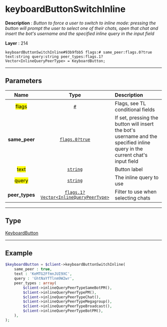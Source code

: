 # keyboardButtonSwitchInline

**Description** : *Button to force a user to switch to inline mode: pressing the button will prompt the user to select one of their chats, open that chat and insert the bot&#039;s username and the specified inline query in the input field*

**Layer** : 214

```tl
keyboardButtonSwitchInline#93b9fbb5 flags:# same_peer:flags.0?true text:string query:string peer_types:flags.1?Vector<InlineQueryPeerType> = KeyboardButton;
```

---

## Parameters

| Name | Type | Description |
| :---: | :---: | :--- |
| <mark>flags</mark> | [`#`](type/#) | Flags, see TL conditional fields |
| **same_peer** | [`flags.0?true`](type/true) | If set, pressing the button will insert the bot's username and the specified inline query in the current chat's input field |
| <mark>text</mark> | [`string`](type/string) | Button label |
| <mark>query</mark> | [`string`](type/string) | The inline query to use |
| **peer_types** | [`flags.1?Vector<InlineQueryPeerType>`](type/InlineQueryPeerType) | Filter to use when selecting chats |

---

## Type

[KeyboardButton](type/KeyboardButton)

---

## Example

```php
$keyboardButton = $client->keyboardButtonSwitchInline(
	same_peer : true,
	text : 'KeMTG2FfmnJUI9XC',
	query : 'GhtNaYfTlnm9W2wr',
	peer_types : array(
		$client->inlineQueryPeerTypeSameBotPM(),
		$client->inlineQueryPeerTypePM(),
		$client->inlineQueryPeerTypeChat(),
		$client->inlineQueryPeerTypeMegagroup(),
		$client->inlineQueryPeerTypeBroadcast(),
		$client->inlineQueryPeerTypeBotPM(),
	),
);
```